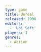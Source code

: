 ```yaml
---
type: game
title: Unreal
released: 1990
editors: 
  - 'Ubi Soft'
players: 1
genres:
  - Action
---
```

